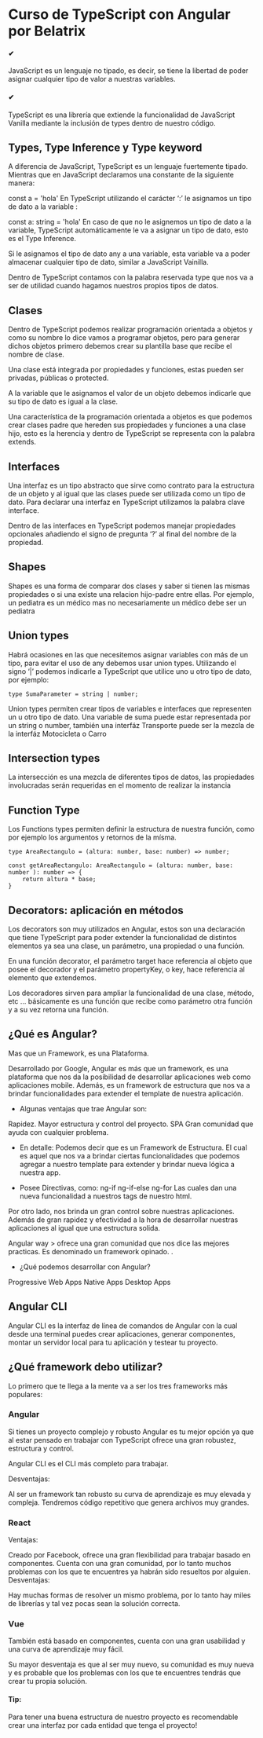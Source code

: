 # Curso de TypeScript con Angular por Belatrix

#### ✔ 
JavaScript es un lenguaje no tipado, es decir, se tiene la libertad de poder asignar cualquier tipo de valor a nuestras variables.

#### ✔
TypeScript es una librería que extiende la funcionalidad de JavaScript Vanilla mediante la inclusión de types dentro de nuestro código.

## Types, Type Inference y Type keyword
A diferencia de JavaScript, TypeScript es un lenguaje fuertemente tipado. Mientras que en JavaScript declaramos una constante de la siguiente manera:

const a = 'hola'
En TypeScript utilizando el carácter ‘:’ le asignamos un tipo de dato a la variable :

const a: string = 'hola'
En caso de que no le asignemos un tipo de dato a la variable, TypeScript automáticamente le va a asignar un tipo de dato, esto es el Type Inference.

Si le asignamos el tipo de dato any a una variable, esta variable va a poder almacenar cualquier tipo de dato, similar a JavaScript Vainilla.

Dentro de TypeScript contamos con la palabra reservada type que nos va a ser de utilidad cuando hagamos nuestros propios tipos de datos.

## Clases
Dentro de TypeScript podemos realizar programación orientada a objetos y como su nombre lo dice vamos a programar objetos, pero para generar dichos objetos primero debemos crear su plantilla base que recibe el nombre de clase.

Una clase está integrada por propiedades y funciones, estas pueden ser privadas, públicas o protected.

A la variable que le asignamos el valor de un objeto debemos indicarle que su tipo de dato es igual a la clase.

Una característica de la programación orientada a objetos es que podemos crear clases padre que hereden sus propiedades y funciones a una clase hijo, esto es la herencia y dentro de TypeScript se representa con la palabra extends.


## Interfaces
Una interfaz es un tipo abstracto que sirve como contrato para la estructura de un objeto y al igual que las clases puede ser utilizada como un tipo de dato. Para declarar una interfaz en TypeScript utilizamos la palabra clave interface.

Dentro de las interfaces en TypeScript podemos manejar propiedades opcionales añadiendo el signo de pregunta ‘?’ al final del nombre de la propiedad.

## Shapes
Shapes es una forma de comparar dos clases y saber si tienen las mismas propiedades o si una exíste una relacion hijo-padre entre ellas. Por ejemplo, un pediatra es un médico mas no necesariamente un médico debe ser un pediatra

## Union types
Habrá ocasiones en las que necesitemos asignar variables con más de un tipo, para evitar el uso de any debemos usar union types. Utilizando el signo ‘|’ podemos indicarle a TypeScript que utilice uno u otro tipo de dato, por ejemplo:
```
type SumaParameter = string | number;
```

Union types permiten crear tipos de variables e interfaces que representen un u otro tipo de dato. Una variable de suma puede estar representada por un string o number, también una interfáz Transporte puede ser la mezcla de la interfáz Motocicleta o Carro

## Intersection types
La intersección es una mezcla de diferentes tipos de datos, las propiedades involucradas serán requeridas en el momento de realizar la instancia

## Function Type
Los Functions types permiten definir la estructura de nuestra función, como por ejemplo los argumentos y retornos de la mísma.
```
type AreaRectangulo = (altura: number, base: number) => number;

const getAreaRectangulo: AreaRectangulo = (altura: number, base: number ): number => {
    return altura * base;
}
```

## Decorators: aplicación en métodos
Los decorators son muy utilizados en Angular, estos son una declaración que tiene TypeScript para poder extender la funcionalidad de distintos elementos ya sea una clase, un parámetro, una propiedad o una función.

En una función decorator, el parámetro target hace referencia al objeto que posee el decorador y el parámetro propertyKey, o key, hace referencia al elemento que extendemos.

Los decoradores sirven para ampliar la funcionalidad de una clase, método, etc … básicamente es una función que recibe como parámetro otra función y a su vez retorna una función.


## ¿Qué es Angular?
Mas que un Framework, es una Plataforma.

Desarrollado por Google, Angular es más que un framework, es una plataforma que nos da la posibilidad de desarrollar aplicaciones web como aplicaciones mobile. Además, es un framework de estructura que nos va a brindar funcionalidades para extender el template de nuestra aplicación.

- Algunas ventajas que trae Angular son:

Rapidez.
Mayor estructura y control del proyecto.
SPA
Gran comunidad que ayuda con cualquier problema.

- En detalle:
Podemos decir que es un Framework de Estructura. El cual es aquel que nos va a brindar ciertas funcionalidades que podemos agregar a nuestro template para extender y brindar nueva lógica a nuestra app.

- Posee Directivas, como:
ng-if
ng-if-else
ng-for
Las cuales dan una nueva funcionalidad a nuestros tags de nuestro html.

Por otro lado, nos brinda un gran control sobre nuestras aplicaciones. Además de gran rapidez y efectividad a la hora de desarrollar nuestras aplicaciones al igual que una estructura solida.

Angular way > ofrece una gran comunidad que nos dice las mejores practicas. Es denominado un framework opinado.
.
- ¿Qué podemos desarrollar con Angular?

Progressive Web Apps
Native Apps
Desktop Apps

## Angular CLI
Angular CLI es la interfaz de línea de comandos de Angular con la cual desde una terminal puedes crear aplicaciones, generar componentes, montar un servidor local para tu aplicación y testear tu proyecto.

## ¿Qué framework debo utilizar?
Lo primero que te llega a la mente va a ser los tres frameworks más populares:

### Angular
Si tienes un proyecto complejo y robusto Angular es tu mejor opción ya que al estar pensado en trabajar con TypeScript ofrece una gran robustez, estructura y control.

Angular CLI es el CLI más completo para trabajar.

Desventajas:

Al ser un framework tan robusto su curva de aprendizaje es muy elevada y compleja.
Tendremos código repetitivo que genera archivos muy grandes.
### React
Ventajas:

Creado por Facebook, ofrece una gran flexibilidad para trabajar basado en componentes.
Cuenta con una gran comunidad, por lo tanto muchos problemas con los que te encuentres ya habrán sido resueltos por alguien.
Desventajas:

Hay muchas formas de resolver un mismo problema, por lo tanto hay miles de librerías y tal vez pocas sean la solución correcta.
### Vue
También está basado en componentes, cuenta con una gran usabilidad y una curva de aprendizaje muy fácil.

Su mayor desventaja es que al ser muy nuevo, su comunidad es muy nueva y es probable que los problemas con los que te encuentres tendrás que crear tu propia solución.

#### Tip: 
Para tener una buena estructura de nuestro proyecto es recomendable crear una interfaz por cada entidad que tenga el proyecto!